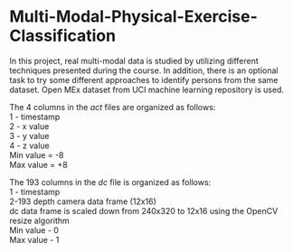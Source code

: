 # Multi-Modal-Physical-Exercise-Classification
In this project, real multi-modal data is studied by utilizing different techniques presented during the course. In addition, there is an optional task to try some different approaches to identify persons from the same dataset. Open MEx dataset from UCI machine learning repository is used. 

The 4 columns in the *act* files are organized as follows: <br/>
1 - timestamp <br/>
2 - x value <br/>
3 - y value <br/>
4 - z value <br/>
Min value = -8 <br/>
Max value = +8 <br/>


The 193 columns in the *dc* file is organized as follows: <br/>
1 - timestamp <br/>
2-193 depth camera data frame (12x16) <br/>
dc data frame is scaled down from 240x320 to 12x16 using the OpenCV resize
algorithm <br/>
Min value - 0 <br/>
Max value - 1 <br/>
